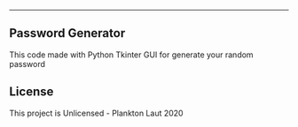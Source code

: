 
---
Password Generator
---

This code made with Python Tkinter GUI for generate your random password


## License
This project is Unlicensed - Plankton Laut 2020
